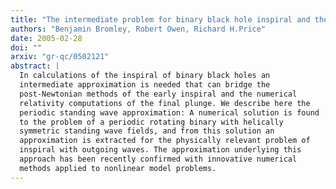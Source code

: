 ```yaml
---
title: "The intermediate problem for binary black hole inspiral and the periodic standing wave approximation"
authors: "Benjamin Bromley, Robert Owen, Richard H.Price"
date: 2005-02-28
doi: ""
arxiv: "gr-qc/0502121"
abstract: |
  In calculations of the inspiral of binary black holes an
  intermediate approximation is needed that can bridge the
  post-Newtonian methods of the early inspiral and the numerical
  relativity computations of the final plunge. We describe here the
  periodic standing wave approximation: A numerical solution is found
  to the problem of a periodic rotating binary with helically
  symmetric standing wave fields, and from this solution an
  approximation is extracted for the physically relevant problem of
  inspiral with outgoing waves. The approximation underlying this
  approach has been recently confirmed with innovative numerical
  methods applied to nonlinear model problems.
---
```

